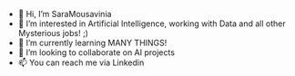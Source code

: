 - 👋 Hi, I’m SaraMousavinia
- 👀 I’m interested in Artificial Intelligence, working with Data and all other Mysterious jobs! ;)
- 🌱 I’m currently learning MANY THINGS!
- 💞️ I’m looking to collaborate on AI projects
- 📫 You can reach me via Linkedin

<!---
SaraMousavinia/SaraMousavinia is a ✨ special ✨ repository because its `README.md` (this file) appears on your GitHub profile.
You can click the Preview link to take a look at your changes.
--->
